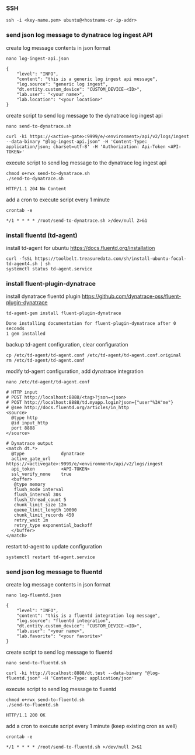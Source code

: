 ### SSH
```
ssh -i <key-name.pem> ubuntu@<hostname-or-ip-addr>
```
### send json log message to dynatrace log ingest API
create log message contents in json format
```
nano log-ingest-api.json

{
    "level": "INFO",
    "content": "this is a generic log ingest api message",
    "log.source": "generic log ingest",
    "dt.entity.custom_device": "CUSTOM_DEVICE-<ID>",
    "lab.user": "<your name>",
    "lab.location": "<your location>"
}
```
create script to send log message to the dynatrace log ingest api
```
nano send-to-dynatrace.sh

curl -ki https://<active-gate>:9999/e/<environment>/api/v2/logs/ingest --data-binary "@log-ingest-api.json" -H 'Content-Type: application/json; charset=utf-8' -H 'Authorization: Api-Token <API-TOKEN>'
```
execute script to send log message to the dynatrace log ingest api
```
chmod o+rwx send-to-dynatrace.sh
./send-to-dynatrace.sh

HTTP/1.1 204 No Content
```
add a cron to execute script every 1 minute
```
crontab -e

*/1 * * * * /root/send-to-dynatrace.sh >/dev/null 2>&1
```
### install fluentd (td-agent)
install td-agent for ubuntu https://docs.fluentd.org/installation
```
curl -fsSL https://toolbelt.treasuredata.com/sh/install-ubuntu-focal-td-agent4.sh | sh
systemctl status td-agent.service
```
### install fluent-plugin-dynatrace
install dynatrace fluentd plugin https://github.com/dynatrace-oss/fluent-plugin-dynatrace
```
td-agent-gem install fluent-plugin-dynatrace

Done installing documentation for fluent-plugin-dynatrace after 0 seconds
1 gem installed
```
backup td-agent configuration, clear configuration
```
cp /etc/td-agent/td-agent.conf /etc/td-agent/td-agent.conf.original
rm /etc/td-agent/td-agent.conf
```
modify td-agent configuration, add dynatrace integration
```
nano /etc/td-agent/td-agent.conf

# HTTP input
# POST http://localhost:8888/<tag>?json=<json>
# POST http://localhost:8888/td.myapp.login?json={"user"%3A"me"}
# @see http://docs.fluentd.org/articles/in_http
<source>
  @type http
  @id input_http
  port 8888
</source>

# Dynatrace output
<match dt.*>
  @type              dynatrace
  active_gate_url    https://<activegate>:9999/e/<environment>/api/v2/logs/ingest
  api_token          <API-TOKEN>
  ssl_verify_none    true
  <buffer>
   @type memory
   flush_mode interval
   flush_interval 30s
   flush_thread_count 5
   chunk_limit_size 12m
   queue_limit_length 10000
   chunk_limit_records 450
   retry_wait 1m
   retry_type exponential_backoff
  </buffer>
</match>
```
restart td-agent to update configuration
```
systemctl restart td-agent.service
```
### send json log message to fluentd
create log message contents in json format
```
nano log-fluentd.json

{
    "level": "INFO",
    "content": "this is a fluentd integration log message",
    "log.source": "fluentd integration",
    "dt.entity.custom_device": "CUSTOM_DEVICE-<ID>",
    "lab.user": "<your name>",
    "lab.favorite": "<your favorite>"
}
```
create script to send log message to fluentd
```
nano send-to-fluentd.sh

curl -ki http://localhost:8888/dt.test --data-binary "@log-fluentd.json" -H 'Content-Type: application/json'
```
execute script to send log message to fluentd
```
chmod o+rwx send-to-fluentd.sh
./send-to-fluentd.sh

HTTP/1.1 200 OK
```
add a cron to execute script every 1 minute (keep existing cron as well)
```
crontab -e

*/1 * * * * /root/send-to-fluentd.sh >/dev/null 2>&1
```
